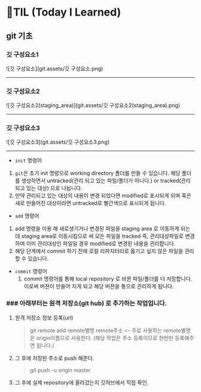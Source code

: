 <h1>🌱TIL (Today I Learned)</h1>

## git 기초

### 깃 구성요소1

![깃 구성요소](git.assets/깃 구성요소.png)

---



### 깃 구성요소2

![깃 구성요소2(staging_area)](git.assets/깃 구성요소2(staging_area).png)

---



### 깃 구성요소3

![깃 구성요소3](git.assets/깃 구성요소3.png)

---

* `init` 명령어

1. `git`은 초기 init 명령으로 working directory 폴더를 만들 수 있습니다. 해당  폴더를 생성하면서 untracked(관리 되고 있는 파일/폴더가 아니다.) or tracked(관리되고 있는 대상) 으로 나뉩니다.
2. 만약 관리되고 있는 대상의 내용이 변경 되었다면 modified로 표시되게 되며 혹은 새로 만들어진 대상이라면 untracked로 빨간색으로 표시되게 됩니다.

* `add` 명령어

1. add 명령을 이용 해 새로생기거나 변경된 파일을 staging area 로 이동하게 되는데 staging area로 이동시킴으로 써 모든 파일을 tracked 즉, 관리대상파일로 변경하며 이미 관리대상인 파일일 경우 modified로 변경된 내용을 관리합니다. 
2. 해당 단계에서 commit 하기 전에 로컬 리파지터리로 옮기고 싶지 않은 파일을 관리할 수 있습니다.  

* `commit` 명령어
  1. commit 명령어를 통해 local repository 로 바뀐 파일/폴더를 다 저장합니다. 이로써 버젼이 만들어 지게 되고 해당 버젼을 통으로 관리하게 됩니다.

### ### 아래부터는 원격 저장소(git hub) 로 추가하는 작업입니다.

1. 원격 저장소 정보 등록(url)

   > git remote add remote별명 remote주소 <- 주로 사용하는 remote별명은 origin이름으로 사용한다. (해당 작업은 주소 등록이므로 한번만 등록해주면 됩니다.)

2. 그 후에 저장된 주소로 push 해준다.

   > git push -u origin master

5. 그 후에 실제 repository에 올라갔는지 깃허브에서 직접 확인.
